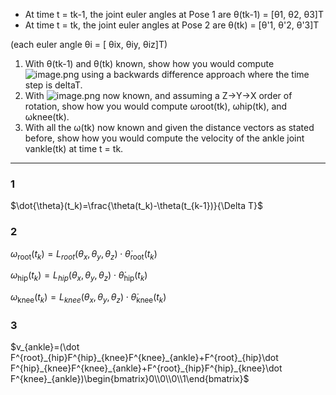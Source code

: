 - At time t = tk-1, the joint euler angles at Pose 1 are θ(tk-1) = [θ1, θ2, θ3]T
- At time t = tk, the joint euler angles at Pose 2 are θ(tk) = [θ'1, θ'2, θ'3]T

(each euler angle θi = [ θix, θiy, θiz]T)

1. With θ(tk-1) and θ(tk) known, show how you would compute ![image.png](https://canvas.upenn.edu/courses/1814497/files/137405144/preview?verifier=WtBwMtz1OP3MGCLnVK3LEqlwOSMp9nmfjb0qqdDP) using a backwards difference approach where the time step is deltaT.
2. With ![image.png](https://canvas.upenn.edu/courses/1814497/files/137405144/preview?verifier=WtBwMtz1OP3MGCLnVK3LEqlwOSMp9nmfjb0qqdDP) now known, and assuming a Z->Y->X order of rotation, show how you would compute ωroot(tk),  ωhip(tk), and ωknee(tk).
3. With all the ω(tk) now known and given the distance vectors as stated before, show how you would compute the velocity of the ankle joint vankle(tk) at time t = tk.

---

### 1

$\dot{\theta}(t_k)=\frac{\theta(t_k)-\theta(t_{k-1})}{\Delta T}$

### 2

$\omega_{\text{root}}(t_k) = L_{root}(\theta_x,\theta_y,\theta_z) \cdot \dot{\theta}_{\text{root}}(t_k)$

$\omega_{\text{hip}}(t_k) = L_{hip}(\theta_x,\theta_y,\theta_z)  \cdot \dot{\theta}_{\text{hip}}(t_k)$

$\omega_{\text{knee}}(t_k) = L_{knee}(\theta_x,\theta_y,\theta_z)  \cdot \dot{\theta}_{\text{knee}}(t_k)$

### 3

$v_{ankle}=(\dot F^{root}_{hip}F^{hip}_{knee}F^{knee}_{ankle}+F^{root}_{hip}\dot F^{hip}_{knee}F^{knee}_{ankle}+F^{root}_{hip}F^{hip}_{knee}\dot F^{knee}_{ankle})\begin{bmatrix}0\\0\\0\\1\end{bmatrix}$